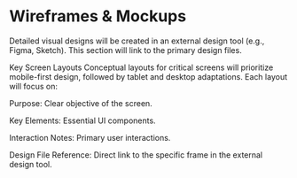 # Wireframes & Mockups
Detailed visual designs will be created in an external design tool (e.g., Figma, Sketch). This section will link to the primary design files.

Key Screen Layouts
Conceptual layouts for critical screens will prioritize mobile-first design, followed by tablet and desktop adaptations. Each layout will focus on:

Purpose: Clear objective of the screen.

Key Elements: Essential UI components.

Interaction Notes: Primary user interactions.

Design File Reference: Direct link to the specific frame in the external design tool.

